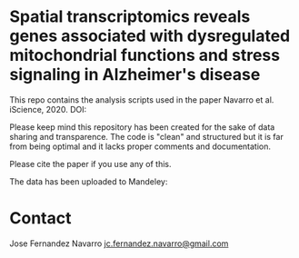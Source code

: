 # Spatial transcriptomics reveals genes associated with dysregulated mitochondrial functions and stress signaling in Alzheimer's disease

This repo contains the analysis scripts used in the paper Navarro et al. iScience, 2020. DOI:

Please keep mind this repository has been created for the sake of data sharing and transparence. 
The code is "clean" and structured but it is far from being optimal and it lacks proper
comments and documentation. 

Please cite the paper if you use any of this. 

<paper>
  
The data has been uploaded to Mandeley:

<link>

# Contact
Jose Fernandez Navarro <jc.fernandez.navarro@gmail.com>
